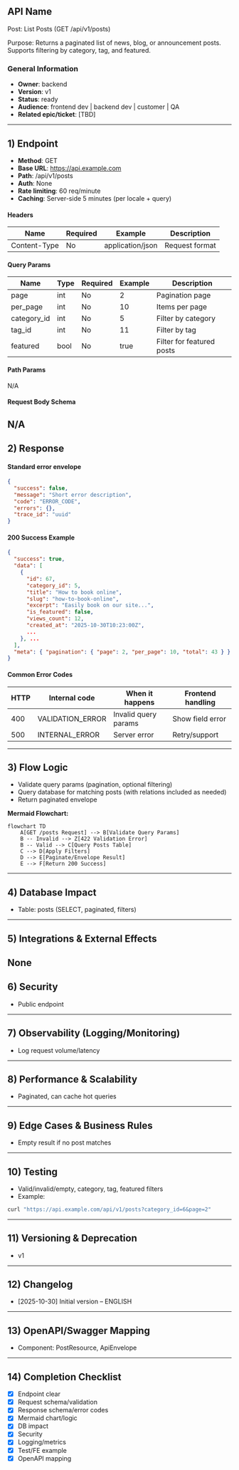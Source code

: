 ## API Name
Post: List Posts (GET /api/v1/posts)

Purpose: Returns a paginated list of news, blog, or announcement posts. Supports filtering by category, tag, and featured.

### General Information
- **Owner**: backend
- **Version**: v1
- **Status**: ready
- **Audience**: frontend dev | backend dev | customer | QA
- **Related epic/ticket**: [TBD]
---
## 1) Endpoint
- **Method**: GET
- **Base URL**: https://api.example.com
- **Path**: /api/v1/posts
- **Auth**: None
- **Rate limiting**: 60 req/minute
- **Caching**: Server-side 5 minutes (per locale + query)

#### Headers
| Name         | Required | Example            | Description        |
|--------------|----------|--------------------|--------------------|
| Content-Type | No       | application/json   | Request format     |

#### Query Params
| Name        | Type    | Required | Example | Description                     |
|-------------|---------|----------|---------|---------------------------------|
| page        | int     | No       | 2       | Pagination page                 |
| per_page    | int     | No       | 10      | Items per page                  |
| category_id | int     | No       | 5       | Filter by category              |
| tag_id      | int     | No       | 11      | Filter by tag                   |
| featured    | bool    | No       | true    | Filter for featured posts        |

#### Path Params
N/A
#### Request Body Schema
N/A
---
## 2) Response
#### Standard error envelope
```json
{
  "success": false,
  "message": "Short error description",
  "code": "ERROR_CODE",
  "errors": {},
  "trace_id": "uuid"
}
```
#### 200 Success Example
```json
{
  "success": true,
  "data": [
    {
      "id": 67,
      "category_id": 5,
      "title": "How to book online",
      "slug": "how-to-book-online",
      "excerpt": "Easily book on our site...",
      "is_featured": false,
      "views_count": 12,
      "created_at": "2025-10-30T10:23:00Z",
      ...
    }, ...
  ],
  "meta": { "pagination": { "page": 2, "per_page": 10, "total": 43 } }
}
```
#### Common Error Codes
| HTTP | Internal code    | When it happens         | Frontend handling |
|------|------------------|-------------------------|-------------------|
| 400  | VALIDATION_ERROR | Invalid query params    | Show field error  |
| 500  | INTERNAL_ERROR   | Server error            | Retry/support     |
---
## 3) Flow Logic
- Validate query params (pagination, optional filtering)
- Query database for matching posts (with relations included as needed)
- Return paginated envelope

**Mermaid Flowchart:**
```mermaid
flowchart TD
    A[GET /posts Request] --> B[Validate Query Params]
    B -- Invalid --> Z[422 Validation Error]
    B -- Valid --> C[Query Posts Table]
    C --> D[Apply Filters]
    D --> E[Paginate/Envelope Result]
    E --> F[Return 200 Success]
```
---
## 4) Database Impact
- Table: posts (SELECT, paginated, filters)
---
## 5) Integrations & External Effects
None
---
## 6) Security
- Public endpoint
---
## 7) Observability (Logging/Monitoring)
- Log request volume/latency
---
## 8) Performance & Scalability
- Paginated, can cache hot queries
---
## 9) Edge Cases & Business Rules
- Empty result if no post matches
---
## 10) Testing
- Valid/invalid/empty, category, tag, featured filters
- Example:
```bash
curl "https://api.example.com/api/v1/posts?category_id=6&page=2"
```
---
## 11) Versioning & Deprecation
- v1
---
## 12) Changelog
- [2025-10-30] Initial version – ENGLISH
---
## 13) OpenAPI/Swagger Mapping
- Component: PostResource, ApiEnvelope
---
## 14) Completion Checklist
- [x] Endpoint clear
- [x] Request schema/validation
- [x] Response schema/error codes
- [x] Mermaid chart/logic
- [x] DB impact
- [x] Security
- [x] Logging/metrics
- [x] Test/FE example
- [x] OpenAPI mapping
